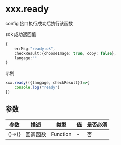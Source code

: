 # xxx.ready

config 接口执行成功后执行该函数

sdk 成功返回值

```TypeScript
{
    errMsg:"ready:ok",
    checkResult:{chooseImage: true, copy: false},
    langage:""
}
```

示例

```TypeScript
xxx.ready(({langage, checkResult})=>{
    console.log("ready")
})
```

## 参数

| 参数   | 描述     | 类型     | 值  | 是否必须 |
| ------ | -------- | -------- | --- | -------- |
| ()=>{} | 回调函数 | Function | -   | 否       |
